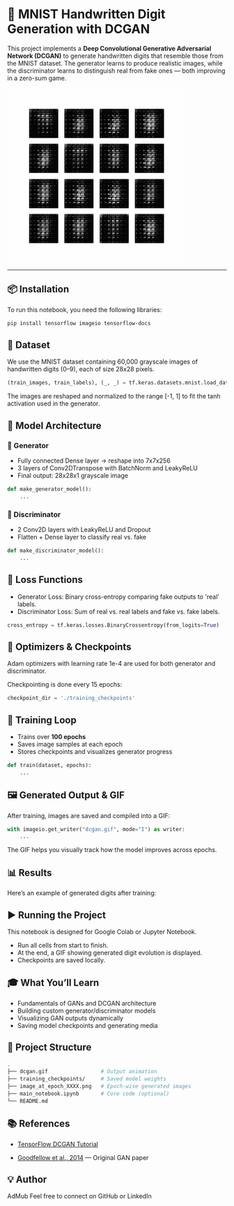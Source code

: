 # 🧠 MNIST Handwritten Digit Generation with DCGAN

This project implements a **Deep Convolutional Generative Adversarial Network (DCGAN)** to generate handwritten digits that resemble those from the MNIST dataset. The generator learns to produce realistic images, while the discriminator learns to distinguish real from fake ones — both improving in a zero-sum game.

![DCGAN Output](https://raw.githubusercontent.com/AdMub/Data-Science-Project/main/Deep_Learning_Projects/MNIST_DCGAN/images/dcgan.gif)




---

## 📦 Installation

To run this notebook, you need the following libraries:

```bash
pip install tensorflow imageio tensorflow-docs
```

## 📂 Dataset

We use the MNIST dataset containing 60,000 grayscale images of handwritten digits (0–9), each of size 28x28 pixels.

```python
(train_images, train_labels), (_, _) = tf.keras.datasets.mnist.load_data()
```
The images are reshaped and normalized to the range [-1, 1] to fit the tanh activation used in the generator.



## 🧱 Model Architecture
### 🔷 Generator
- Fully connected Dense layer → reshape into 7x7x256
- 3 layers of Conv2DTranspose with BatchNorm and LeakyReLU
- Final output: 28x28x1 grayscale image


```python
def make_generator_model():
    ...
```


### 🔶 Discriminator
- 2 Conv2D layers with LeakyReLU and Dropout
- Flatten + Dense layer to classify real vs. fake

```python
def make_discriminator_model():
    ...
```




## 🧮 Loss Functions
- Generator Loss: Binary cross-entropy comparing fake outputs to 'real' labels.
- Discriminator Loss: Sum of real vs. real labels and fake vs. fake labels.

```python
cross_entropy = tf.keras.losses.BinaryCrossentropy(from_logits=True)
```



## 🧰 Optimizers & Checkpoints
Adam optimizers with learning rate 1e-4 are used for both generator and discriminator.

Checkpointing is done every 15 epochs:

```python
checkpoint_dir = './training_checkpoints'
```



## 🔁 Training Loop
- Trains over **100 epochs**
- Saves image samples at each epoch
- Stores checkpoints and visualizes generator progress

```python
def train(dataset, epochs):
    ...
```



## 🖼️ Generated Output & GIF
After training, images are saved and compiled into a GIF:

```python
with imageio.get_writer("dcgan.gif", mode="I") as writer:
    ...
```

The GIF helps you visually track how the model improves across epochs.



## 📊 Results
Here’s an example of generated digits after training:



## ▶️ Running the Project
This notebook is designed for Google Colab or Jupyter Notebook.

- Run all cells from start to finish.
- At the end, a GIF showing generated digit evolution is displayed.
- Checkpoints are saved locally.

## 🎓 What You’ll Learn
- Fundamentals of GANs and DCGAN architecture
- Building custom generator/discriminator models
- Visualizing GAN outputs dynamically
- Saving model checkpoints and generating media


## 📁 Project Structure

```bash
.
├── dcgan.gif                 # Output animation
├── training_checkpoints/     # Saved model weights
├── image_at_epoch_XXXX.png   # Epoch-wise generated images
├── main_notebook.ipynb       # Core code (optional)
└── README.md
```


## 📚 References
- [TensorFlow DCGAN Tutorial](https://www.tensorflow.org/tutorials/generative/dcgan)

- [Goodfellow et al., 2014](https://arxiv.org/abs/1406.2661) — Original GAN paper

## 💡 Author
AdMub
Feel free to connect on GitHub or LinkedIn

